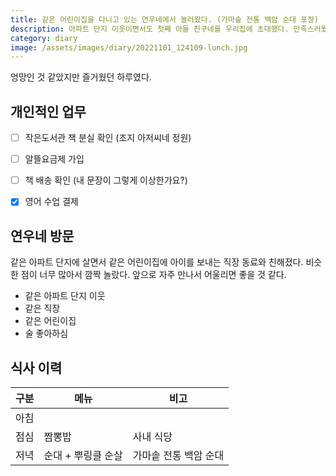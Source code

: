 ```yaml
---
title: 같은 어린이집을 다니고 있는 연우네에서 놀러왔다. (가마솥 전통 백암 순대 포장)
description: 아파트 단지 이웃이면서도 첫째 아들 친구네를 우리집에 초대했다. 만족스러웠던 포장 순대!
category: diary
image: /assets/images/diary/20221101_124109-lunch.jpg
---
```


엉망인 것 같았지만 즐거웠던 하루였다. 

개인적인 업무
---

- [ ] 작은도서관 책 분실 확인 (조지 아저씨네 정원)
- [ ] 알뜰요금제 가입
- [ ] 책 배송 확인 (내 문장이 그렇게 이상한가요?)
- [x] 영어 수업 결제


연우네 방문
---

같은 아파트 단지에 살면서 같은 어린이집에 아이를 보내는 직장 동료와 친해졌다. 
비슷한 점이 너무 많아서 깜짝 놀랐다. 
앞으로 자주 만나서 어울리면 좋을 것 같다. 

- 같은 아파트 단지 이웃
- 같은 직장
- 같은 어린이집
- 술 좋아하심


식사 이력
---

|구분|메뉴|비고|
|---|---|---|
|아침|   |   |
|점심|짬뽕밥|사내 식당|
|저녁|순대 + 뿌링클 순살|가마솥 전통 백암 순대|
